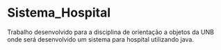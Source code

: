 # Sistema_Hospital
Trabalho desenvolvido para a disciplina de orientação a objetos da UNB onde será desenvolvido um sistema para hospital utilizando java.
